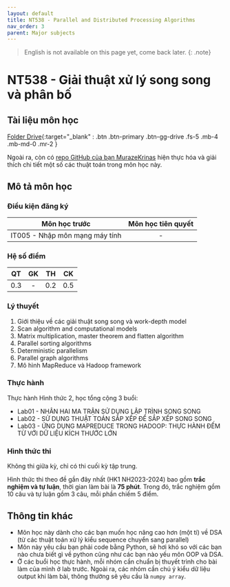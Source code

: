 ```yaml
---
layout: default
title: NT538 - Parallel and Distributed Processing Algorithms
nav_order: 3
parent: Major subjects
---
```


> English is not available on this page yet, come back later.
{: .note}

# NT538 - Giải thuật xử lý song song và phân bố

## Tài liệu môn học

[Folder Drive](https://drive.google.com/drive/folders/1SDKjNC6k1Ocb0ROlon9h1vFNN4wz0j7F?usp=sharing){:target="_blank" : .btn .btn-primary .btn-gg-drive .fs-5 .mb-4 .mb-md-0 .mr-2 }

Ngoài ra, còn có [repo GitHub của bạn MurazeKrinas](https://github.com/MurazeKrinas/ParallelProgramming/tree/main) hiện thực hóa và giải thích chi tiết một số các thuật toán trong môn học này.

## Mô tả môn học

### Điều kiện đăng ký

| Môn học trước| Môn học tiên quyết  |
|------|-----|
| <center>IT005 - Nhập môn mạng máy tính</center>| <center>-</center>|

### Hệ số điểm

| QT   | GK  | TH  | CK  |
|------|-----|-----|-----|
| <center>0.3</center>| <center>-</center>| <center>0.2</center> | <center>0.5</center> |

### Lý thuyết

1. Giới thiệu về các giải thuật song song và work-depth model
2. Scan algorithm and computational models
3. Matrix multiplication, master theorem and flatten algorithm
4. Parallel sorting algorithms
5. Deterministic parallelism
6. Parallel graph algorithms
7. Mô hình MapReduce và Hadoop framework

### Thực hành

Thực hành Hình thức 2, học tổng cộng 3 buổi:

- Lab01 - NHÂN HAI MA TRẬN SỬ DỤNG LẬP TRÌNH SONG SONG
- Lab02 - SỬ DỤNG THUẬT TOÁN SẮP XẾP ĐỂ SẮP XẾP SONG SONG
- Lab03 - ỨNG DỤNG MAPREDUCE TRONG HADOOP: THỰC HÀNH ĐẾM TỪ VỚI DỮ LIỆU KÍCH THƯỚC LỚN

### Hình thức thi

Không thi giữa kỳ, chỉ có thi cuối kỳ tập trung.

Hình thức thi theo đề gần đây nhất (HK1 NH2023-2024) bao gồm **trắc nghiệm và tự luận**, thời gian làm bài là **75 phút**. Trong đó, trắc nghiệm gồm 10 câu và tự luận gồm 3 câu, mỗi phần chiếm 5 điểm.

## Thông tin khác

- Môn học này dành cho các bạn muốn học nâng cao hơn (một tí) về DSA (từ các thuật toán xử lý kiểu sequence chuyển sang parallel)
- Môn này yêu cầu bạn phải code bằng Python, sẽ hơi khó so với các bạn nào chưa biết gì về python cũng như các bạn nào yếu môn OOP và DSA.
- Ở các buổi học thực hành, mỗi nhóm cần chuẩn bị thuyết trình cho bài làm của mình ở lab trước. Ngoài ra, các nhóm cần chú ý kiểu dữ liệu output khi làm bài, thông thường sẽ yêu cầu là `numpy array`.
